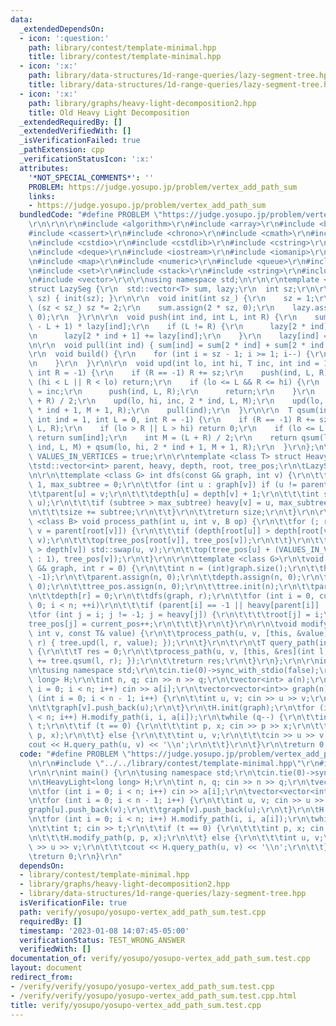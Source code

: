 ```yaml
---
data:
  _extendedDependsOn:
  - icon: ':question:'
    path: library/contest/template-minimal.hpp
    title: library/contest/template-minimal.hpp
  - icon: ':x:'
    path: library/data-structures/1d-range-queries/lazy-segment-tree.hpp
    title: library/data-structures/1d-range-queries/lazy-segment-tree.hpp
  - icon: ':x:'
    path: library/graphs/heavy-light-decomposition2.hpp
    title: Old Heavy Light Decomposition
  _extendedRequiredBy: []
  _extendedVerifiedWith: []
  _isVerificationFailed: true
  _pathExtension: cpp
  _verificationStatusIcon: ':x:'
  attributes:
    '*NOT_SPECIAL_COMMENTS*': ''
    PROBLEM: https://judge.yosupo.jp/problem/vertex_add_path_sum
    links:
    - https://judge.yosupo.jp/problem/vertex_add_path_sum
  bundledCode: "#define PROBLEM \"https://judge.yosupo.jp/problem/vertex_add_path_sum\"\
    \r\n\r\n\r\n#include <algorithm>\r\n#include <array>\r\n#include <bitset>\r\n\
    #include <cassert>\r\n#include <chrono>\r\n#include <cmath>\r\n#include <complex>\r\
    \n#include <cstdio>\r\n#include <cstdlib>\r\n#include <cstring>\r\n#include <ctime>\r\
    \n#include <deque>\r\n#include <iostream>\r\n#include <iomanip>\r\n#include <list>\r\
    \n#include <map>\r\n#include <numeric>\r\n#include <queue>\r\n#include <random>\r\
    \n#include <set>\r\n#include <stack>\r\n#include <string>\r\n#include <unordered_map>\r\
    \n#include <vector>\r\n\r\nusing namespace std;\n\r\n\r\ntemplate <class T>\r\n\
    struct LazySeg {\r\n  std::vector<T> sum, lazy;\r\n  int sz;\r\n\r\n  LazySeg(int\
    \ sz) { init(sz); }\r\n\r\n  void init(int sz_) {\r\n    sz = 1;\r\n    while\
    \ (sz < sz_) sz *= 2;\r\n    sum.assign(2 * sz, 0);\r\n    lazy.assign(2 * sz,\
    \ 0);\r\n  }\r\n\r\n  void push(int ind, int L, int R) {\r\n    sum[ind] += (R\
    \ - L + 1) * lazy[ind];\r\n    if (L != R) {\r\n      lazy[2 * ind] += lazy[ind];\r\
    \n      lazy[2 * ind + 1] += lazy[ind];\r\n    }\r\n    lazy[ind] = 0;\r\n  }\r\
    \n\r\n  void pull(int ind) { sum[ind] = sum[2 * ind] + sum[2 * ind + 1]; }\r\n\
    \r\n  void build() {\r\n    for (int i = sz - 1; i >= 1; i--) {\r\n      pull(i);\r\
    \n    }\r\n  }\r\n\r\n  void upd(int lo, int hi, T inc, int ind = 1, int L = 0,\
    \ int R = -1) {\r\n    if (R == -1) R += sz;\r\n    push(ind, L, R);\r\n    if\
    \ (hi < L || R < lo) return;\r\n    if (lo <= L && R <= hi) {\r\n      lazy[ind]\
    \ = inc;\r\n      push(ind, L, R);\r\n      return;\r\n    }\r\n    int M = (L\
    \ + R) / 2;\r\n    upd(lo, hi, inc, 2 * ind, L, M);\r\n    upd(lo, hi, inc, 2\
    \ * ind + 1, M + 1, R);\r\n    pull(ind);\r\n  }\r\n\r\n  T qsum(int lo, int hi,\
    \ int ind = 1, int L = 0, int R = -1) {\r\n    if (R == -1) R += sz;\r\n    push(ind,\
    \ L, R);\r\n    if (lo > R || L > hi) return 0;\r\n    if (lo <= L && R <= hi)\
    \ return sum[ind];\r\n    int M = (L + R) / 2;\r\n    return qsum(lo, hi, 2 *\
    \ ind, L, M) + qsum(lo, hi, 2 * ind + 1, M + 1, R);\r\n  }\r\n};\n\r\nconst bool\
    \ VALUES_IN_VERTICES = true;\r\n\r\ntemplate <class T> struct HeavyLight {\r\n\
    \tstd::vector<int> parent, heavy, depth, root, tree_pos;\r\n\tLazySeg<T> tree;\r\
    \n\r\n\ttemplate <class G> int dfs(const G& graph, int v) {\r\n\t\tint size =\
    \ 1, max_subtree = 0;\r\n\t\tfor (int u : graph[v]) if (u != parent[v]) {\r\n\t\
    \t\tparent[u] = v;\r\n\t\t\tdepth[u] = depth[v] + 1;\r\n\t\t\tint subtree = dfs(graph,\
    \ u);\r\n\t\t\tif (subtree > max_subtree) heavy[v] = u, max_subtree = subtree;\r\
    \n\t\t\tsize += subtree;\r\n\t\t}\r\n\t\treturn size;\r\n\t}\r\n\r\n\ttemplate\
    \ <class B> void process_path(int u, int v, B op) {\r\n\t\tfor (; root[u] != root[v];\
    \ v = parent[root[v]]) {\r\n\t\t\tif (depth[root[u]] > depth[root[v]]) std::swap(u,\
    \ v);\r\n\t\t\top(tree_pos[root[v]], tree_pos[v]);\r\n\t\t}\r\n\t\tif (depth[u]\
    \ > depth[v]) std::swap(u, v);\r\n\t\top(tree_pos[u] + (VALUES_IN_VERTICES ? 0\
    \ : 1), tree_pos[v]);\r\n\t}\r\n\r\n\ttemplate <class G>\r\n\tvoid init(const\
    \ G& graph, int r = 0) {\r\n\t\tint n = (int)graph.size();\r\n\t\theavy.assign(n,\
    \ -1);\r\n\t\tparent.assign(n, 0);\r\n\t\tdepth.assign(n, 0);\r\n\t\troot.assign(n,\
    \ 0);\r\n\t\ttree_pos.assign(n, 0);\r\n\t\ttree.init(n);\r\n\t\tparent[r] = -1;\r\
    \n\t\tdepth[r] = 0;\r\n\t\tdfs(graph, r);\r\n\t\tfor (int i = 0, current_pos =\
    \ 0; i < n; ++i)\r\n\t\t\tif (parent[i] == -1 || heavy[parent[i]] != i)\r\n\t\t\
    \tfor (int j = i; j != -1; j = heavy[j]) {\r\n\t\t\t\troot[j] = i;\r\n\t\t\t\t\
    tree_pos[j] = current_pos++;\r\n\t\t\t}\r\n\t}\r\n\r\n\tvoid modify_path(int u,\
    \ int v, const T& value) {\r\n\t\tprocess_path(u, v, [this, &value](int l, int\
    \ r) { tree.upd(l, r, value); });\r\n\t}\r\n\t\r\n\tT query_path(int u, int v)\
    \ {\r\n\t\tT res = 0;\r\n\t\tprocess_path(u, v, [this, &res](int l, int r) { res\
    \ += tree.qsum(l, r); });\r\n\t\treturn res;\r\n\t}\r\n};\r\n\r\nint main() {\r\
    \n\tusing namespace std;\r\n\tcin.tie(0)->sync_with_stdio(false);\r\n\tHeavyLight<long\
    \ long> H;\r\n\tint n, q; cin >> n >> q;\r\n\tvector<int> a(n);\r\n\tfor (int\
    \ i = 0; i < n; i++) cin >> a[i];\r\n\tvector<vector<int>> graph(n);\r\n\tfor\
    \ (int i = 0; i < n - 1; i++) {\r\n\t\tint u, v; cin >> u >> v;\r\n\t\tgraph[u].push_back(v);\r\
    \n\t\tgraph[v].push_back(u);\r\n\t}\r\n\tH.init(graph);\r\n\tfor (int i = 0; i\
    \ < n; i++) H.modify_path(i, i, a[i]);\r\n\twhile (q--) {\r\n\t\tint t; cin >>\
    \ t;\r\n\t\tif (t == 0) {\r\n\t\t\tint p, x; cin >> p >> x;\r\n\t\t\tH.modify_path(p,\
    \ p, x);\r\n\t\t} else {\r\n\t\t\tint u, v;\r\n\t\t\tcin >> u >> v;\r\n\t\t\t\
    cout << H.query_path(u, v) << '\\n';\r\n\t\t}\r\n\t}\r\n\treturn 0;\r\n}\r\n"
  code: "#define PROBLEM \"https://judge.yosupo.jp/problem/vertex_add_path_sum\"\r\
    \n\r\n#include \"../../library/contest/template-minimal.hpp\"\r\n#include \"../../library/graphs/heavy-light-decomposition2.hpp\"\
    \r\n\r\nint main() {\r\n\tusing namespace std;\r\n\tcin.tie(0)->sync_with_stdio(false);\r\
    \n\tHeavyLight<long long> H;\r\n\tint n, q; cin >> n >> q;\r\n\tvector<int> a(n);\r\
    \n\tfor (int i = 0; i < n; i++) cin >> a[i];\r\n\tvector<vector<int>> graph(n);\r\
    \n\tfor (int i = 0; i < n - 1; i++) {\r\n\t\tint u, v; cin >> u >> v;\r\n\t\t\
    graph[u].push_back(v);\r\n\t\tgraph[v].push_back(u);\r\n\t}\r\n\tH.init(graph);\r\
    \n\tfor (int i = 0; i < n; i++) H.modify_path(i, i, a[i]);\r\n\twhile (q--) {\r\
    \n\t\tint t; cin >> t;\r\n\t\tif (t == 0) {\r\n\t\t\tint p, x; cin >> p >> x;\r\
    \n\t\t\tH.modify_path(p, p, x);\r\n\t\t} else {\r\n\t\t\tint u, v;\r\n\t\t\tcin\
    \ >> u >> v;\r\n\t\t\tcout << H.query_path(u, v) << '\\n';\r\n\t\t}\r\n\t}\r\n\
    \treturn 0;\r\n}\r\n"
  dependsOn:
  - library/contest/template-minimal.hpp
  - library/graphs/heavy-light-decomposition2.hpp
  - library/data-structures/1d-range-queries/lazy-segment-tree.hpp
  isVerificationFile: true
  path: verify/yosupo/yosupo-vertex_add_path_sum.test.cpp
  requiredBy: []
  timestamp: '2023-01-08 14:07:45-05:00'
  verificationStatus: TEST_WRONG_ANSWER
  verifiedWith: []
documentation_of: verify/yosupo/yosupo-vertex_add_path_sum.test.cpp
layout: document
redirect_from:
- /verify/verify/yosupo/yosupo-vertex_add_path_sum.test.cpp
- /verify/verify/yosupo/yosupo-vertex_add_path_sum.test.cpp.html
title: verify/yosupo/yosupo-vertex_add_path_sum.test.cpp
---
```

